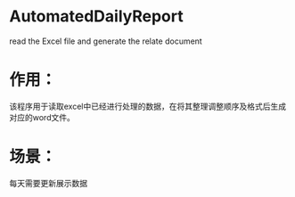 # AutomatedDailyReport
read the Excel file and generate the relate document
# 作用：
该程序用于读取excel中已经进行处理的数据，在将其整理调整顺序及格式后生成对应的word文件。
# 场景：
每天需要更新展示数据
